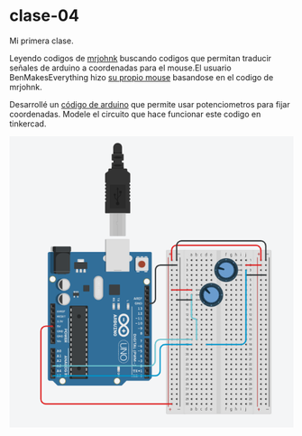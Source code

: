 # clase-04
Mi primera clase.

Leyendo codigos de [mrjohnk](<https://github.com/mrjohnk/PMW3389DM>) buscando codigos que permitan traducir señales de arduino a coordenadas para el mouse.El usuario BenMakesEverything hizo [su propio mouse](<https://github.com/BenMakesEverything/PMW3389_Mouse>) basandose en el codigo de mrjohnk.

Desarrollé un [código de arduino](./Mouse1/Mouse1.ino) que permite usar potenciometros para fijar coordenadas. 
Modele el circuito que hace funcionar este codigo en tinkercad.

![Figura1](./Imagenes/tinker1.png)
